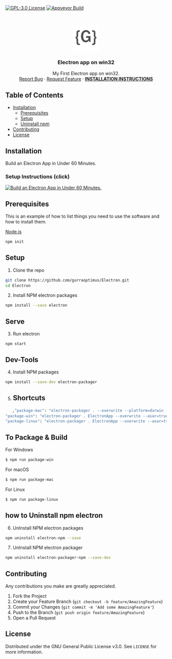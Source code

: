 [![GPL-3.0 License][license-shield]][license-url] [![Appveyor Build][appveyor-shield]][appveyor-url]

<br />
<p align="center">
  <a href="https://github.com/gurraoptimus/Electron">
    <img src="logo.png" alt="Logo" width="80" height="80">
  </a>

  <h3 align="center">Electron app on win32</h3>

  <p align="center">
    My First Electron app on win32.
    <br />
    <a href="https://github.com/gurraoptimus/Electron/issues">Report Bug</a>
    ·
    <a href="https://github.com/gurraoptimus/Electron/issues">Request Feature</a>
    ·
    <a href="#installation"><b>INSTALLATION INSTRUCTIONS</b></a>
  </p>
  

<!-- TABLE OF CONTENTS -->
## Table of Contents
* [Installation](#installation)
  * [Prerequisites](#prerequisites)
  * [Setup](#setup)
  * [Uninstall npm](#how-to-uninstall-npm-electron)
* [Contributing](#contributing)
* [License](#license)


## Installation
Build an Electron App in Under 60 Minutes.
### Setup Instructions (click)

[![Build an Electron App in Under 60 Minutes.](https://i.ytimg.com/vi/kN1Czs0m1SU/hqdefault.jpg?sqp=-oaymwEXCNACELwBSFryq4qpAwkIARUAAIhCGAE=&rs=AOn4CLDBoMrwt6kqnnQqtZS6RaJvTmFPmw)](https://www.youtube.com/watch?v=kN1Czs0m1SU "Build an Electron App in Under 60 Minutes.")

## Prerequisites

This is an example of how to list things you need to use the software and how to install them.

[Node.js](https://nodejs.org/en/download/)
```sh
npm init
```

## Setup

1. Clone the repo
```sh
git clone https://github.com/gurraoptimus/Electron.git
cd Electron
```
2. Install NPM electron packages
```sh
npm install --save electron
```
## Serve
3. Run electron
```JS
npm start
```
## Dev-Tools
4. Install NPM packages
```sh
npm install --save-dev electron-packager
```

5. ## Shortcuts
```sh
   ,"package-mac": "electron-packager . --overwrite --platform=darwin --arch=x64 --icon=assets/icons/mac/icon.icns --prune=true --out=release-builds",
"package-win": "electron-packager . ElectronApp --overwrite --asar=true --platform=win32 --arch=ia32 --icon=assets/icons/win/icon.ico --prune=true --out=release-builds --version-string.CompanyName=CE --version-string.FileDescription=CE --version-string.ProductName=\"ElectronApp\"",    
"package-linux": "electron-packager . ElectronApp --overwrite --asar=true --platform=linux --arch=x64 --icon=assets/icons/png/icon.png --prune=true --out=release-builds"
```

## To Package & Build

  For Windows
```sh
$ npm run package-win
```
For macOS
```sh
$ npm run package-mac
```
For Linux
```sh
$ npm run package-linux
```
## how to Uninstall npm electron

6. UnInstall NPM electron packages
```sh
npm uninstall electron-npm --save
```
7. UnInstall NPM electron packager
```sh
npm uninstall electron-packager-npm --save-dev
```
<!-- CONTRIBUTING -->
## Contributing

Any contributions you make are greatly appreciated.

1. Fork the Project
2. Create your Feature Branch (`git checkout -b feature/AmazingFeature`)
3. Commit your Changes (`git commit -m 'Add some AmazingFeature'`)
4. Push to the Branch (`git push origin feature/AmazingFeature`)
5. Open a Pull Request


## License

Distributed under the GNU General Public License v3.0. See `LICENSE` for more information.


[license-shield]: https://img.shields.io/github/license/gurraoptimus/Electron.svg?-style=flat-square
[license-url]: https://github.com/gurraoptimus/Electron/blob/main/LICENSE
[appveyor-shield]: https://img.shields.io/appveyor/build/gurraoptimus/Electron
[appveyor-url]: https://ci.appveyor.com/project/gurraoptimus/electron



